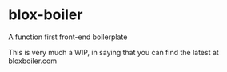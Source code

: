# blox-boiler
A function first front-end boilerplate

This is very much a WIP, in saying that you can find the latest at bloxboiler.com
